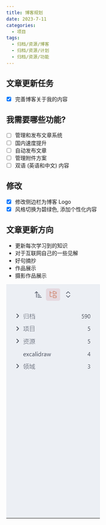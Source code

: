 ```yaml
---
title: 博客规划
date: 2023-7-11
categories:
  - 项目
tags:
  - 归档/资源/博客
  - 归档/资源/计划
  - 归档/资源/功能
---
```


## 文章更新任务

- [x] 完善博客关于我的内容

## 我需要哪些功能?

- [ ] 管理和发布文章系统
- [ ] 国内速度提升
- [ ] 自动发布文章
- [ ] 管理附件方案
- [ ] 双语 (英语和中文) 内容
<!-- - [ ] 自定义域名 -->
<!-- - [ ] 部署到自己的服务器中 -->

## 修改

- [x] 修改侧边栏为博客 Logo
- [x] 风格切换为碧绿色, 添加个性化内容

## 文章更新方向

- 更新每次学习到的知识
- 对于互联网自己的一些见解
- 好句摘抄
- 作品展示
- 摄影作品展示

![](Pasted%20image%2020240430194529.png)